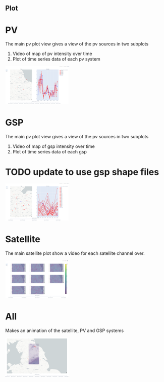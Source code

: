 ## Plot

# PV

The main pv plot view gives a view of the pv sources in two subplots
1. Video of map of pv intensity over time
2. Plot of time series data of each pv system

<img src="images/pv.png" width="200" />

# GSP

The main pv plot view gives a view of the pv sources in two subplots
1. Video of map of gsp intensity over time
2. Plot of time series data of each gsp

# TODO update to use gsp shape files

<img src="images/gsp.png" width="200" />

# Satellite

The main satellite plot show a video for each satellite channel over.

<img src="images/satellite.png" width="200" />

# All

Makes an animation of the satellite, PV and GSP systems

<img src="images/all.png" width="200" />
